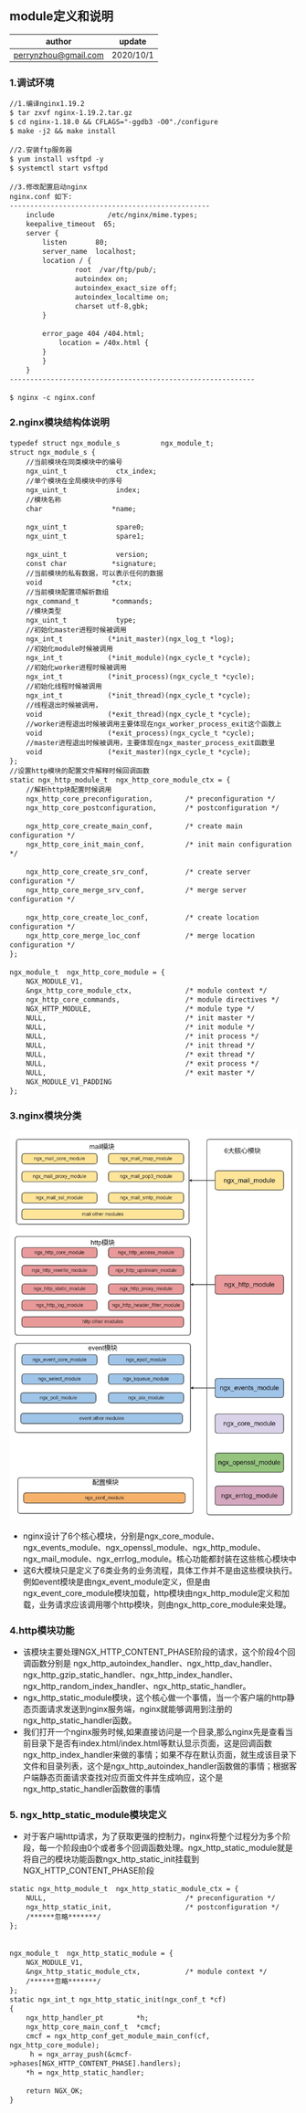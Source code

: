 ## module定义和说明

| author               | update    |
| -------------------- | --------- |
| perrynzhou@gmail.com | 2020/10/1 |
### 1.调试环境

```
//1.编译nginx1.19.2
$ tar zxvf nginx-1.19.2.tar.gz
$ cd nginx-1.18.0 && CFLAGS="-ggdb3 -O0"./configure
$ make -j2 && make install

//2.安装ftp服务器
$ yum install vsftpd -y
$ systemctl start vsftpd

//3.修改配置启动nginx
nginx.conf 如下:
-------------------------------------------------
	include             /etc/nginx/mime.types;
	keepalive_timeout  65;
 	server {
        listen       80;
        server_name  localhost;
        location / {
                root  /var/ftp/pub/;
                autoindex on;
                autoindex_exact_size off;
                autoindex_localtime on;
                charset utf-8,gbk;
        }

        error_page 404 /404.html;
            location = /40x.html {
        }
   		}	
	}
------------------------------------------------------------

$ nginx -c nginx.conf
```

### 2.nginx模块结构体说明

```
typedef struct ngx_module_s          ngx_module_t;
struct ngx_module_s {
    //当前模块在同类模块中的编号
    ngx_uint_t            ctx_index;
    //单个模块在全局模块中的序号
    ngx_uint_t            index;
    //模块名称
    char                 *name;

    ngx_uint_t            spare0;
    ngx_uint_t            spare1;

    ngx_uint_t            version;
    const char           *signature;
    //当前模块的私有数据，可以表示任何的数据
    void                 *ctx;
    //当前模块配置项解析数组
    ngx_command_t        *commands;
    //模块类型
    ngx_uint_t            type;
    //初始化master进程时候被调用
    ngx_int_t           (*init_master)(ngx_log_t *log);
    //初始化module时候被调用
    ngx_int_t           (*init_module)(ngx_cycle_t *cycle);
    //初始化worker进程时候被调用
    ngx_int_t           (*init_process)(ngx_cycle_t *cycle);
    //初始化线程时候被调用
    ngx_int_t           (*init_thread)(ngx_cycle_t *cycle);
    //线程退出时候被调用，
    void                (*exit_thread)(ngx_cycle_t *cycle);
    //worker进程退出时候被调用主要体现在ngx_worker_process_exit这个函数上
    void                (*exit_process)(ngx_cycle_t *cycle);
	//master进程退出时候被调用，主要体现在ngx_master_process_exit函数里
    void                (*exit_master)(ngx_cycle_t *cycle);
};
//设置http模块的配置文件解释时候回调函数
static ngx_http_module_t  ngx_http_core_module_ctx = {
    //解析http块配置时候调用
    ngx_http_core_preconfiguration,        /* preconfiguration */
    ngx_http_core_postconfiguration,       /* postconfiguration */

    ngx_http_core_create_main_conf,        /* create main configuration */
    ngx_http_core_init_main_conf,          /* init main configuration */

    ngx_http_core_create_srv_conf,         /* create server configuration */
    ngx_http_core_merge_srv_conf,          /* merge server configuration */

    ngx_http_core_create_loc_conf,         /* create location configuration */
    ngx_http_core_merge_loc_conf           /* merge location configuration */
};

ngx_module_t  ngx_http_core_module = {
    NGX_MODULE_V1,
    &ngx_http_core_module_ctx,             /* module context */
    ngx_http_core_commands,                /* module directives */
    NGX_HTTP_MODULE,                       /* module type */
    NULL,                                  /* init master */
    NULL,                                  /* init module */
    NULL,                                  /* init process */
    NULL,                                  /* init thread */
    NULL,                                  /* exit thread */
    NULL,                                  /* exit process */
    NULL,                                  /* exit master */
    NGX_MODULE_V1_PADDING
};
```
### 3.nginx模块分类

![nginx-module](../images/nginx_module.jpg)
-   nginx设计了6个核心模块，分别是ngx_core_module、ngx_events_module、ngx_openssl_module、ngx_http_module、ngx_mail_module、ngx_errlog_module。核心功能都封装在这些核心模块中
- 这6大模块只是定义了6类业务的业务流程，具体工作并不是由这些模块执行。例如event模块是由ngx_event_module定义，但是由ngx_event_core_module模块加载，http模块由ngx_http_module定义和加载，业务请求应该调用哪个http模块，则由ngx_http_core_module来处理。

### 4.http模块功能
- 该模块主要处理NGX_HTTP_CONTENT_PHASE阶段的请求，这个阶段4个回调函数分别是 ngx_http_autoindex_handler、ngx_http_dav_handler、ngx_http_gzip_static_handler、ngx_http_index_handler、ngx_http_random_index_handler、ngx_http_static_handler。
- ngx_http_static_module模块，这个核心做一个事情，当一个客户端的http静态页面请求发送到nginx服务端，nginx就能够调用到注册的ngx_http_static_handler函数。
- 我们打开一个nginx服务时候,如果直接访问是一个目录,那么nginx先是查看当前目录下是否有index.html/index.html等默认显示页面，这是回调函数ngx_http_index_handler来做的事情；如果不存在默认页面，就生成该目录下文件和目录列表，这个是ngx_http_autoindex_handler函数做的事情；根据客户端静态页面请求查找对应页面文件并生成响应，这个是ngx_http_static_handler函数做的事情


### 5. ngx_http_static_module模块定义
- 对于客户端http请求，为了获取更强的控制力，nginx将整个过程分为多个阶段，每一个阶段由0个或者多个回调函数处理。ngx_http_static_module就是将自己的模块功能函数ngx_http_static_init挂载到NGX_HTTP_CONTENT_PHASE阶段
```
static ngx_http_module_t  ngx_http_static_module_ctx = {
    NULL,                                  /* preconfiguration */
    ngx_http_static_init,                  /* postconfiguration */
	/******忽略*******/
};


ngx_module_t  ngx_http_static_module = {
    NGX_MODULE_V1,
    &ngx_http_static_module_ctx,           /* module context */
	/******忽略*******/
};
static ngx_int_t ngx_http_static_init(ngx_conf_t *cf)
{
    ngx_http_handler_pt        *h;
    ngx_http_core_main_conf_t  *cmcf;
    cmcf = ngx_http_conf_get_module_main_conf(cf, ngx_http_core_module);
     h = ngx_array_push(&cmcf->phases[NGX_HTTP_CONTENT_PHASE].handlers);
    *h = ngx_http_static_handler;

    return NGX_OK;
}

```